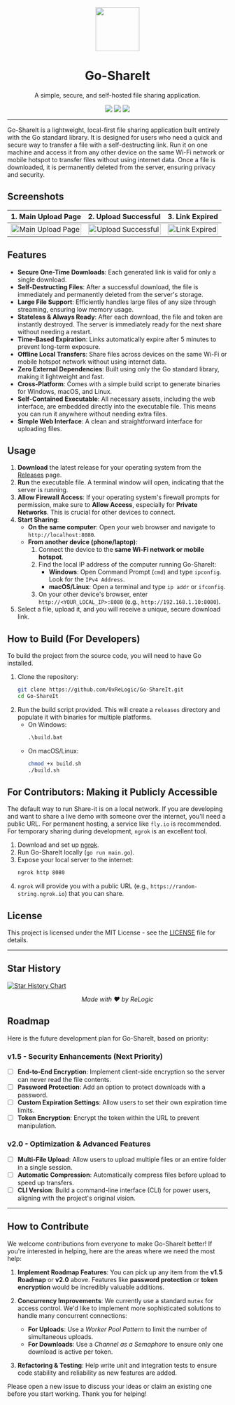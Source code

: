 <div align="center">
  <img src="https://raw.githubusercontent.com/ashleymcnamara/gophers/master/dancing_gopher.gif" width="100"/>
  <h1>Go-ShareIt</h1>
  <p>A simple, secure, and self-hosted file sharing application.</p>
  
  <p>
    <a href="https://github.com/0xReLogic/Go-ShareIt/releases"><img src="https://img.shields.io/github/v/release/0xReLogic/Go-ShareIt?style=for-the-badge"/></a>
    <a href="https://github.com/0xReLogic/Go-ShareIt/blob/main/LICENSE"><img src="https://img.shields.io/github/license/0xReLogic/Go-ShareIt?style=for-the-badge"/></a>
    <a href="https://github.com/0xReLogic/Go-ShareIt/commits/main"><img src="https://img.shields.io/github/last-commit/0xReLogic/Go-ShareIt?style=for-the-badge"/></a>
  </p>
</div>

---

Go-ShareIt is a lightweight, local-first file sharing application built entirely with the Go standard library. It is designed for users who need a quick and secure way to transfer a file with a self-destructing link. Run it on one machine and access it from any other device on the same Wi-Fi network or mobile hotspot to transfer files without using internet data. Once a file is downloaded, it is permanently deleted from the server, ensuring privacy and security.

## Screenshots

| 1. Main Upload Page | 2. Upload Successful | 3. Link Expired |
| :---: | :---: | :---: |
| <img src="https://i.imgur.com/q3t3Nob.png" alt="Main Upload Page" width="100%"> | <img src="https://i.imgur.com/ZPQi7XX.png" alt="Upload Successful" width="100%"> | <img src="https://i.imgur.com/rko7BYF.png" alt="Link Expired" width="100%"> |

## Features

- **Secure One-Time Downloads**: Each generated link is valid for only a single download. 
- **Self-Destructing Files**: After a successful download, the file is immediately and permanently deleted from the server's storage.
- **Large File Support**: Efficiently handles large files of any size through streaming, ensuring low memory usage.
- **Stateless & Always Ready**: After each download, the file and token are instantly destroyed. The server is immediately ready for the next share without needing a restart.
- **Time-Based Expiration**: Links automatically expire after 5 minutes to prevent long-term exposure.
- **Offline Local Transfers**: Share files across devices on the same Wi-Fi or mobile hotspot network without using internet data.
- **Zero External Dependencies**: Built using only the Go standard library, making it lightweight and fast.
- **Cross-Platform**: Comes with a simple build script to generate binaries for Windows, macOS, and Linux.
- **Self-Contained Executable**: All necessary assets, including the web interface, are embedded directly into the executable file. This means you can run it anywhere without needing extra files.
- **Simple Web Interface**: A clean and straightforward interface for uploading files.

## Usage

1.  **Download** the latest release for your operating system from the [Releases](https://github.com/0xReLogic/Go-ShareIt/releases) page.
2.  **Run** the executable file. A terminal window will open, indicating that the server is running.
3.  **Allow Firewall Access**: If your operating system's firewall prompts for permission, make sure to **Allow Access**, especially for **Private Networks**. This is crucial for other devices to connect.
4.  **Start Sharing**:
    -   **On the same computer**: Open your web browser and navigate to `http://localhost:8080`.
    -   **From another device (phone/laptop)**:
        1.  Connect the device to the **same Wi-Fi network or mobile hotspot**.
        2.  Find the local IP address of the computer running Go-ShareIt:
            -   **Windows**: Open Command Prompt (`cmd`) and type `ipconfig`. Look for the `IPv4 Address`.
            -   **macOS/Linux**: Open a terminal and type `ip addr` or `ifconfig`.
        3.  On your other device's browser, enter `http://<YOUR_LOCAL_IP>:8080` (e.g., `http://192.168.1.10:8080`).
5.  Select a file, upload it, and you will receive a unique, secure download link.

## How to Build (For Developers)

To build the project from the source code, you will need to have Go installed. 

1.  Clone the repository:
    ```sh
    git clone https://github.com/0xReLogic/Go-ShareIt.git
    cd Go-ShareIt
    ```
2.  Run the build script provided. This will create a `releases` directory and populate it with binaries for multiple platforms.
    - On Windows:
      ```cmd
      .\build.bat
      ```
    - On macOS/Linux:
      ```sh
      chmod +x build.sh
      ./build.sh
      ```

## For Contributors: Making it Publicly Accessible

The default way to run Share-it is on a local network. If you are developing and want to share a live demo with someone over the internet, you'll need a public URL. For permanent hosting, a service like `fly.io` is recommended. For temporary sharing during development, `ngrok` is an excellent tool.

1.  Download and set up [ngrok](https://ngrok.com/).
2.  Run Go-ShareIt locally (`go run main.go`).
3.  Expose your local server to the internet:
    ```sh
    ngrok http 8080
    ```
4.  `ngrok` will provide you with a public URL (e.g., `https://random-string.ngrok.io`) that you can share.

## License

This project is licensed under the MIT License - see the [LICENSE](LICENSE) file for details.

---

## Star History

[![Star History Chart](https://api.star-history.com/svg?repos=0xReLogic/Go-ShareIt&type=Date)](https://www.star-history.com/#0xReLogic/Go-ShareIt&Date)

<div align="center">
  <i>Made with ❤️ by ReLogic</i>
</div>

## Roadmap

Here is the future development plan for Go-ShareIt, based on priority:

### v1.5 - Security Enhancements (Next Priority)
- [ ] **End-to-End Encryption**: Implement client-side encryption so the server can never read the file contents.
- [ ] **Password Protection**: Add an option to protect downloads with a password.
- [ ] **Custom Expiration Settings**: Allow users to set their own expiration time limits.
- [ ] **Token Encryption**: Encrypt the token within the URL to prevent manipulation.

### v2.0 - Optimization & Advanced Features
- [ ] **Multi-File Upload**: Allow users to upload multiple files or an entire folder in a single session.
- [ ] **Automatic Compression**: Automatically compress files before upload to speed up transfers.
- [ ] **CLI Version**: Build a command-line interface (CLI) for power users, aligning with the project's original vision.

---

## How to Contribute

We welcome contributions from everyone to make Go-ShareIt better! If you're interested in helping, here are the areas where we need the most help:

1.  **Implement Roadmap Features**: You can pick up any item from the **v1.5 Roadmap** or **v2.0** above. Features like **password protection** or **token encryption** would be incredibly valuable additions.

2.  **Concurrency Improvements**: We currently use a standard `mutex` for access control. We'd like to implement more sophisticated solutions to handle many concurrent connections:
    -   **For Uploads**: Use a *Worker Pool Pattern* to limit the number of simultaneous uploads.
    -   **For Downloads**: Use a *Channel as a Semaphore* to ensure only one download is active per token.

3.  **Refactoring & Testing**: Help write unit and integration tests to ensure code stability and reliability as new features are added.

Please open a new issue to discuss your ideas or claim an existing one before you start working. Thank you for helping!
